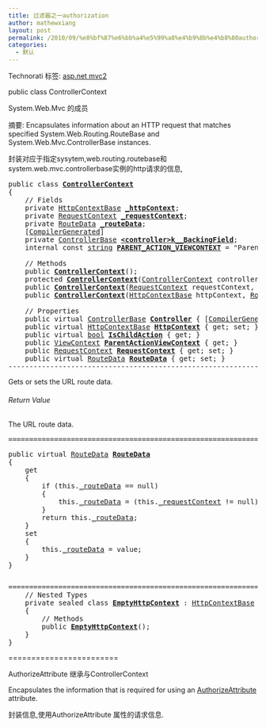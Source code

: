 ```yaml
---
title: 过滤器之一authorization
author: mathewxiang
layout: post
permalink: /2010/09/%e8%bf%87%e6%bb%a4%e5%99%a8%e4%b9%8b%e4%b8%80authorization/
categories:
  - 默认
---
```

<div style="padding-bottom: 0px; margin: 0px; padding-left: 0px; padding-right: 0px; display: inline; float: none; padding-top: 0px" id="scid:0767317B-992E-4b12-91E0-4F059A8CECA8:9e7bad4f-2a8e-4098-843a-5a4d322ce23b" class="wlWriterEditableSmartContent">
  Technorati 标签: <a href="http://technorati.com/tags/asp.net+mvc2" rel="tag">asp.net mvc2</a>
</div>

public class ControllerContext 

System.Web.Mvc 的成员 

摘要: Encapsulates information about an HTTP request that matches specified System.Web.Routing.RouteBase and System.Web.Mvc.ControllerBase instances.

封装对应于指定sysytem,web.routing.routebase和system.web.mvc.controllerbase实例的http请求的信息,

<pre>public class <b><a href="http://www.aisto.com/roeder/dotnet/Default.aspx?Target=code://System.Web.Mvc:2.0.0.0:31bf3856ad364e35/System.Web.Mvc.ControllerContext">ControllerContext</a></b>
{
    // Fields
    private <a href="http://www.aisto.com/roeder/dotnet/Default.aspx?Target=code://System.Web.Abstractions:3.5.0.0:31bf3856ad364e35/System.Web.HttpContextBase">HttpContextBase</a> <b><a href="http://www.aisto.com/roeder/dotnet/Default.aspx?Target=code://System.Web.Mvc:2.0.0.0:31bf3856ad364e35/System.Web.Mvc.ControllerContext/_httpContext:System.Web.HttpContextBase">_httpContext</a></b>;
    private <a href="http://www.aisto.com/roeder/dotnet/Default.aspx?Target=code://System.Web.Routing:3.5.0.0:31bf3856ad364e35/System.Web.Routing.RequestContext">RequestContext</a> <b><a href="http://www.aisto.com/roeder/dotnet/Default.aspx?Target=code://System.Web.Mvc:2.0.0.0:31bf3856ad364e35/System.Web.Mvc.ControllerContext/_requestContext:System.Web.Routing.RequestContext">_requestContext</a></b>;
    private <a href="http://www.aisto.com/roeder/dotnet/Default.aspx?Target=code://System.Web.Routing:3.5.0.0:31bf3856ad364e35/System.Web.Routing.RouteData">RouteData</a> <b><a href="http://www.aisto.com/roeder/dotnet/Default.aspx?Target=code://System.Web.Mvc:2.0.0.0:31bf3856ad364e35/System.Web.Mvc.ControllerContext/_routeData:System.Web.Routing.RouteData">_routeData</a></b>;
    [<a href="http://www.aisto.com/roeder/dotnet/Default.aspx?Target=code://mscorlib:2.0.0.0:b77a5c561934e089/System.Runtime.CompilerServices.CompilerGeneratedAttribute/.ctor()">CompilerGenerated</a>]
    private <a href="http://www.aisto.com/roeder/dotnet/Default.aspx?Target=code://System.Web.Mvc:2.0.0.0:31bf3856ad364e35/System.Web.Mvc.ControllerBase">ControllerBase</a> <b><a href="http://www.aisto.com/roeder/dotnet/Default.aspx?Target=code://System.Web.Mvc:2.0.0.0:31bf3856ad364e35/System.Web.Mvc.ControllerContext/<controller>k__BackingField:System.Web.Mvc.ControllerBase">&lt;controller>k__BackingField</a></b>;
    internal const <a href="http://www.aisto.com/roeder/dotnet/Default.aspx?Target=code://mscorlib:2.0.0.0:b77a5c561934e089/System.String">string</a> <b><a href="http://www.aisto.com/roeder/dotnet/Default.aspx?Target=code://System.Web.Mvc:2.0.0.0:31bf3856ad364e35/System.Web.Mvc.ControllerContext/PARENT_ACTION_VIEWCONTEXT:String">PARENT_ACTION_VIEWCONTEXT</a></b> = "ParentActionViewContext";

    // Methods
    public <b><a href="http://www.aisto.com/roeder/dotnet/Default.aspx?Target=code://System.Web.Mvc:2.0.0.0:31bf3856ad364e35/System.Web.Mvc.ControllerContext/.ctor()">ControllerContext</a></b>();
    protected <b><a href="http://www.aisto.com/roeder/dotnet/Default.aspx?Target=code://System.Web.Mvc:2.0.0.0:31bf3856ad364e35/System.Web.Mvc.ControllerContext/.ctor(System.Web.Mvc.ControllerContext)">ControllerContext</a></b>(<a href="http://www.aisto.com/roeder/dotnet/Default.aspx?Target=code://System.Web.Mvc:2.0.0.0:31bf3856ad364e35/System.Web.Mvc.ControllerContext">ControllerContext</a> controllerContext);
    public <b><a href="http://www.aisto.com/roeder/dotnet/Default.aspx?Target=code://System.Web.Mvc:2.0.0.0:31bf3856ad364e35/System.Web.Mvc.ControllerContext/.ctor(System.Web.Routing.RequestContext,System.Web.Mvc.ControllerBase)">ControllerContext</a></b>(<a href="http://www.aisto.com/roeder/dotnet/Default.aspx?Target=code://System.Web.Routing:3.5.0.0:31bf3856ad364e35/System.Web.Routing.RequestContext">RequestContext</a> requestContext, <a href="http://www.aisto.com/roeder/dotnet/Default.aspx?Target=code://System.Web.Mvc:2.0.0.0:31bf3856ad364e35/System.Web.Mvc.ControllerBase">ControllerBase</a> controller);
    public <b><a href="http://www.aisto.com/roeder/dotnet/Default.aspx?Target=code://System.Web.Mvc:2.0.0.0:31bf3856ad364e35/System.Web.Mvc.ControllerContext/.ctor(System.Web.HttpContextBase,System.Web.Routing.RouteData,System.Web.Mvc.ControllerBase)">ControllerContext</a></b>(<a href="http://www.aisto.com/roeder/dotnet/Default.aspx?Target=code://System.Web.Abstractions:3.5.0.0:31bf3856ad364e35/System.Web.HttpContextBase">HttpContextBase</a> httpContext, <a href="http://www.aisto.com/roeder/dotnet/Default.aspx?Target=code://System.Web.Routing:3.5.0.0:31bf3856ad364e35/System.Web.Routing.RouteData">RouteData</a> routeData, <a href="http://www.aisto.com/roeder/dotnet/Default.aspx?Target=code://System.Web.Mvc:2.0.0.0:31bf3856ad364e35/System.Web.Mvc.ControllerBase">ControllerBase</a> controller);

    // Properties
    public virtual <a href="http://www.aisto.com/roeder/dotnet/Default.aspx?Target=code://System.Web.Mvc:2.0.0.0:31bf3856ad364e35/System.Web.Mvc.ControllerBase">ControllerBase</a> <b><a href="http://www.aisto.com/roeder/dotnet/Default.aspx?Target=code://System.Web.Mvc:2.0.0.0:31bf3856ad364e35/System.Web.Mvc.ControllerContext/property:Controller:System.Web.Mvc.ControllerBase">Controller</a></b> { [<a href="http://www.aisto.com/roeder/dotnet/Default.aspx?Target=code://mscorlib:2.0.0.0:b77a5c561934e089/System.Runtime.CompilerServices.CompilerGeneratedAttribute/.ctor()">CompilerGenerated</a>] get; [<a href="http://www.aisto.com/roeder/dotnet/Default.aspx?Target=code://mscorlib:2.0.0.0:b77a5c561934e089/System.Runtime.CompilerServices.CompilerGeneratedAttribute/.ctor()">CompilerGenerated</a>] set; }
    public virtual <a href="http://www.aisto.com/roeder/dotnet/Default.aspx?Target=code://System.Web.Abstractions:3.5.0.0:31bf3856ad364e35/System.Web.HttpContextBase">HttpContextBase</a> <b><a href="http://www.aisto.com/roeder/dotnet/Default.aspx?Target=code://System.Web.Mvc:2.0.0.0:31bf3856ad364e35/System.Web.Mvc.ControllerContext/property:HttpContext:System.Web.HttpContextBase">HttpContext</a></b> { get; set; }
    public virtual <a href="http://www.aisto.com/roeder/dotnet/Default.aspx?Target=code://mscorlib:2.0.0.0:b77a5c561934e089/System.Boolean">bool</a> <b><a href="http://www.aisto.com/roeder/dotnet/Default.aspx?Target=code://System.Web.Mvc:2.0.0.0:31bf3856ad364e35/System.Web.Mvc.ControllerContext/property:IsChildAction:Boolean">IsChildAction</a></b> { get; }
    public <a href="http://www.aisto.com/roeder/dotnet/Default.aspx?Target=code://System.Web.Mvc:2.0.0.0:31bf3856ad364e35/System.Web.Mvc.ViewContext">ViewContext</a> <b><a href="http://www.aisto.com/roeder/dotnet/Default.aspx?Target=code://System.Web.Mvc:2.0.0.0:31bf3856ad364e35/System.Web.Mvc.ControllerContext/property:ParentActionViewContext:System.Web.Mvc.ViewContext">ParentActionViewContext</a></b> { get; }
    public <a href="http://www.aisto.com/roeder/dotnet/Default.aspx?Target=code://System.Web.Routing:3.5.0.0:31bf3856ad364e35/System.Web.Routing.RequestContext">RequestContext</a> <b><a href="http://www.aisto.com/roeder/dotnet/Default.aspx?Target=code://System.Web.Mvc:2.0.0.0:31bf3856ad364e35/System.Web.Mvc.ControllerContext/property:RequestContext:System.Web.Routing.RequestContext">RequestContext</a></b> { get; set; }
    public virtual <a href="http://www.aisto.com/roeder/dotnet/Default.aspx?Target=code://System.Web.Routing:3.5.0.0:31bf3856ad364e35/System.Web.Routing.RouteData">RouteData</a> <b><a href="http://www.aisto.com/roeder/dotnet/Default.aspx?Target=code://System.Web.Mvc:2.0.0.0:31bf3856ad364e35/System.Web.Mvc.ControllerContext/property:RouteData:System.Web.Routing.RouteData">RouteData</a></b> { get; set; }
---------------------------------------------------------------------------</pre>

Gets or sets the URL route data. 

###### Return Value

The URL route data. 
<pre>===========================================================================</pre>

<pre>public virtual <a href="http://www.aisto.com/roeder/dotnet/Default.aspx?Target=code://System.Web.Routing:3.5.0.0:31bf3856ad364e35/System.Web.Routing.RouteData">RouteData</a> <b><a href="http://www.aisto.com/roeder/dotnet/Default.aspx?Target=code://System.Web.Mvc:2.0.0.0:31bf3856ad364e35/System.Web.Mvc.ControllerContext/property:RouteData:System.Web.Routing.RouteData">RouteData</a></b>
{
    get
    {
        if (this.<a href="http://www.aisto.com/roeder/dotnet/Default.aspx?Target=code://System.Web.Mvc:2.0.0.0:31bf3856ad364e35/System.Web.Mvc.ControllerContext/_routeData:System.Web.Routing.RouteData">_routeData</a> == null)
        {
            this.<a href="http://www.aisto.com/roeder/dotnet/Default.aspx?Target=code://System.Web.Mvc:2.0.0.0:31bf3856ad364e35/System.Web.Mvc.ControllerContext/_routeData:System.Web.Routing.RouteData">_routeData</a> = (this.<a href="http://www.aisto.com/roeder/dotnet/Default.aspx?Target=code://System.Web.Mvc:2.0.0.0:31bf3856ad364e35/System.Web.Mvc.ControllerContext/_requestContext:System.Web.Routing.RequestContext">_requestContext</a> != null) ? this.<a href="http://www.aisto.com/roeder/dotnet/Default.aspx?Target=code://System.Web.Mvc:2.0.0.0:31bf3856ad364e35/System.Web.Mvc.ControllerContext/_requestContext:System.Web.Routing.RequestContext">_requestContext</a>.<a href="http://www.aisto.com/roeder/dotnet/Default.aspx?Target=code://System.Web.Routing:3.5.0.0:31bf3856ad364e35/System.Web.Routing.RequestContext/property:RouteData:System.Web.Routing.RouteData">RouteData</a> : new <a href="http://www.aisto.com/roeder/dotnet/Default.aspx?Target=code://System.Web.Routing:3.5.0.0:31bf3856ad364e35/System.Web.Routing.RouteData/.ctor()">RouteData</a>();
        }
        return this.<a href="http://www.aisto.com/roeder/dotnet/Default.aspx?Target=code://System.Web.Mvc:2.0.0.0:31bf3856ad364e35/System.Web.Mvc.ControllerContext/_routeData:System.Web.Routing.RouteData">_routeData</a>;
    }
    set
    {
        this.<a href="http://www.aisto.com/roeder/dotnet/Default.aspx?Target=code://System.Web.Mvc:2.0.0.0:31bf3856ad364e35/System.Web.Mvc.ControllerContext/_routeData:System.Web.Routing.RouteData">_routeData</a> = value;
    }
}</pre>

<pre></pre>

<font face="Courier New"></font> 
<pre>===========================================================================
    // Nested Types
    private sealed class <b><a href="http://www.aisto.com/roeder/dotnet/Default.aspx?Target=code://System.Web.Mvc:2.0.0.0:31bf3856ad364e35/System.Web.Mvc.ControllerContext.EmptyHttpContext">EmptyHttpContext</a></b> : <a href="http://www.aisto.com/roeder/dotnet/Default.aspx?Target=code://System.Web.Abstractions:3.5.0.0:31bf3856ad364e35/System.Web.HttpContextBase">HttpContextBase</a>
    {
        // Methods
        public <b><a href="http://www.aisto.com/roeder/dotnet/Default.aspx?Target=code://System.Web.Mvc:2.0.0.0:31bf3856ad364e35/System.Web.Mvc.ControllerContext.EmptyHttpContext/.ctor()">EmptyHttpContext</a></b>();
    }
}</pre>

========================

AuthorizeAttribute 继承与ControllerContext

Encapsulates the information that is required for using an [AuthorizeAttribute][1] attribute.

封装信息,使用AuthorizeAttribute 属性的请求信息.

 [1]: urn:member:T:System.Web.Mvc.AuthorizeAttribute